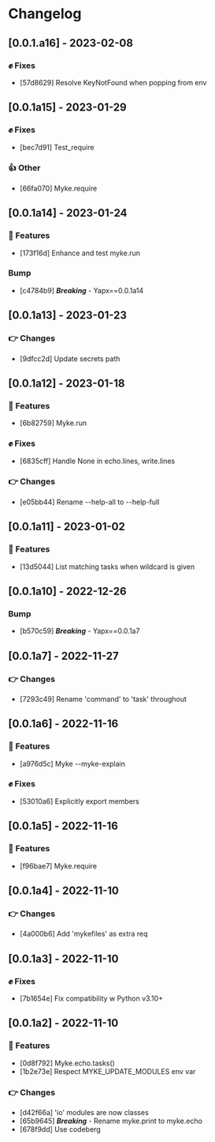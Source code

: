 # Changelog

## [0.0.1.a16] - 2023-02-08

### :fist: Fixes

- [57d8629] Resolve KeyNotFound when popping from env

## [0.0.1a15] - 2023-01-29

### :fist: Fixes

- [bec7d91] Test_require

### :thumbsup: Other

- [66fa070] Myke.require

## [0.0.1a14] - 2023-01-24

### :clap: Features

- [173f16d] Enhance and test myke.run

### Bump

- [c4784b9] ***Breaking*** - Yapx==0.0.1a14

## [0.0.1a13] - 2023-01-23

### :point_right: Changes

- [9dfcc2d] Update secrets path

## [0.0.1a12] - 2023-01-18

### :clap: Features

- [6b82759] Myke.run

### :fist: Fixes

- [6835cff] Handle None in echo.lines, write.lines

### :point_right: Changes

- [e05bb44] Rename --help-all to --help-full

## [0.0.1a11] - 2023-01-02

### :clap: Features

- [13d5044] List matching tasks when wildcard is given

## [0.0.1a10] - 2022-12-26

### Bump

- [b570c59] ***Breaking*** - Yapx==0.0.1a7

## [0.0.1a7] - 2022-11-27

### :point_right: Changes

- [7293c49] Rename 'command' to 'task' throughout

## [0.0.1a6] - 2022-11-16

### :clap: Features

- [a976d5c] Myke --myke-explain

### :fist: Fixes

- [53010a6] Explicitly export members

## [0.0.1a5] - 2022-11-16

### :clap: Features

- [f96bae7] Myke.require

## [0.0.1a4] - 2022-11-10

### :point_right: Changes

- [4a000b6] Add 'mykefiles' as extra req

## [0.0.1a3] - 2022-11-10

### :fist: Fixes

- [7b1654e] Fix compatibility w Python v3.10+

## [0.0.1a2] - 2022-11-10

### :clap: Features

- [0d8f792] Myke.echo.tasks()
- [1b2e73e] Respect MYKE_UPDATE_MODULES env var

### :point_right: Changes

- [d42f66a] 'io' modules are now classes
- [65b9645] ***Breaking*** - Rename myke.print to myke.echo
- [678f9dd] Use codeberg

<!-- generated by git-cliff -->
